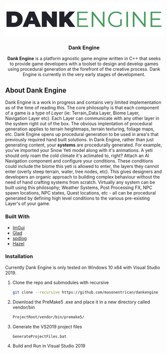 <p align="center">
  <a href="https://github.com/masonentrican/dankengine">
    <img src="images/logo.png" alt="Logo">
  </a>

  <h3 align="center">Dank Engine</h3>

  <p align="center">
    <b>Dank Engine</b> is a platform agnostic game engine written in C++ that seeks to provide game developers with a toolset to design and develop games using procedural generation at the forefront of the creative process. Dank Engine is currently in the very early stages of development.
    <br />
  </p>
</p>

## About Dank Engine
<p>Dank Engine is a work in progress and contains very limited implementation as of the time of reading this. The core philosophy is that each component of a game is a type of <i>Layer</i> (ie: Terrain_Data Layer, Biome Layer, Navigation Layer etc). Each Layer can communicate with any other layer in the system right out of the box. The obvious implentation of procedural generation applies to terrain heightmaps, terrain texturing, foliage maps, etc. Dank Engine opens up procedural generation to be used in area's that previously required hand built solutions. In Dank Engine, rather than just generating content, your <b>systems</b> are procedurally generated. For example, you've imported your Snow Yeti model along with it's animations. A yeti should only roam the cold climate it's aclimated to, right? Attach an AI Navigation component and configure your conditions. These conditions could include the biome this yeti is allowed to enter, the layers they cannot enter (overly steep terrain, water, tree nodes, etc). This gives designers and developers an organic approach to building complex behaviour without the need of hand crafting systems from scratch. Virtually any system can be built using this philosophy; Weather Systems, Post Processing FX, NPC spawn locations, NPC states, Quest locations, etc - all can be procedural generated by defining high level conditions to the various pre-existing Layer's of your game.</p>

### Built With

* [ImGui](https://github.com/ocornut/imgui)
* [Glad](https://glad.dav1d.de/)
* [spdlog](https://github.com/gabime/spdlog)
* [Hazel](https://github.com/TheCherno/Hazel)

### Installation

<p>Currently Dank Engine is only tested on Windows 10 x64 with Visual Studio 2019.</p>

1. Clone the repo and submodules with recursive
   ```sh
   git clone --recursive https://github.com/masonentrican/dankengine
   ```
2. Download the PreMake5 .exe and place it in a new directory called vendor/bin
   ```sh
   ProjectRoot/vendor/bin/premake5/
   ```
3. Generate the VS2019 project files
   ```sh
   GenerateProjectFiles.bat
   ```

4. Build and Run in Visual Studio 2019
